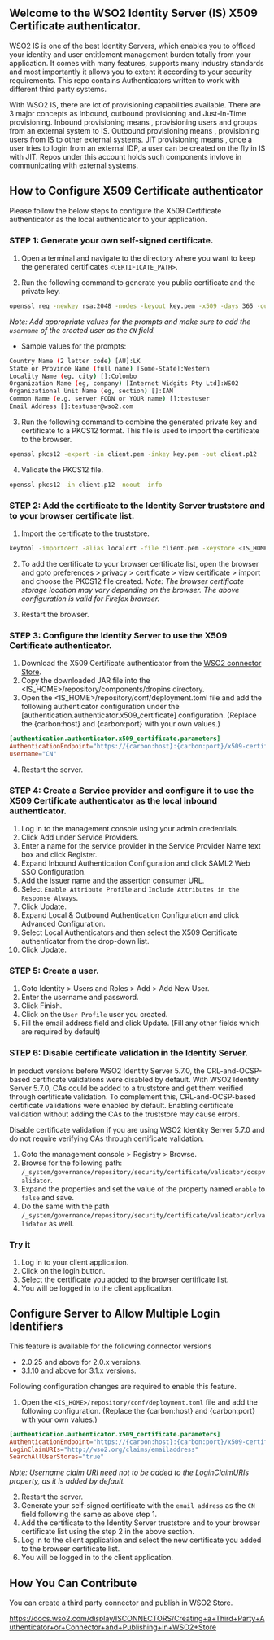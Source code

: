 ## Welcome to the WSO2 Identity Server (IS) X509 Certificate authenticator.

WSO2 IS is one of the best Identity Servers, which enables you to offload your identity and user entitlement management burden totally from your application. It comes with many features, supports many industry standards and most importantly it allows you to extent it according to your security requirements. This repo contains Authenticators written to work with different third party systems.

With WSO2 IS, there are lot of provisioning capabilities available. There are 3 major concepts as Inbound, outbound provisioning and Just-In-Time provisioning. Inbound provisioning means , provisioning users and groups from an external system to IS. Outbound provisioning means , provisioning users from IS to other external systems. JIT provisioning means , once a user tries to login from an external IDP, a user can be created on the fly in IS with JIT. Repos under this account holds such components invlove in communicating with external systems.

## How to Configure X509 Certificate authenticator

Please follow the below steps to configure the X509 Certificate authenticator as the local authenticator to your application.

### STEP 1: Generate your own self-signed certificate.

1. Open a terminal and navigate to the directory where you want to keep the generated certificates `<CERTIFICATE_PATH>`.

2. Run the following command to generate you public certificate and the private key.
```sh
openssl req -newkey rsa:2048 -nodes -keyout key.pem -x509 -days 365 -out client.pem
```
_Note: Add appropriate values for the prompts and make sure to add the `username` of the created user as the `CN` field._

- Sample values for the prompts:
```sh
Country Name (2 letter code) [AU]:LK
State or Province Name (full name) [Some-State]:Western
Locality Name (eg, city) []:Colombo
Organization Name (eg, company) [Internet Widgits Pty Ltd]:WSO2
Organizational Unit Name (eg, section) []:IAM
Common Name (e.g. server FQDN or YOUR name) []:testuser
Email Address []:testuser@wso2.com
```

3. Run the following command to combine the generated private key and certificate to a PKCS12 format. This file is used to import the certificate to the browser.
```sh
openssl pkcs12 -export -in client.pem -inkey key.pem -out client.p12
```

4. Validate the PKCS12 file.
```sh
openssl pkcs12 -in client.p12 -noout -info
```

### STEP 2: Add the certificate to the Identity Server truststore and to your browser certificate list.

1. Import the certificate to the truststore.
```sh
keytool -importcert -alias localcrt -file client.pem -keystore <IS_HOME>/repository/resources/security/client-truststore.jks -storepass wso2carbon -noprompt
```

2. To add the certificate to your browser certificate list, open the browser and goto preferences > privacy > certificate > view certificate > import and choose the PKCS12 file created.
_Note: The browser certificate storage location may vary depending on the browser. The above configuration is valid for Firefox browser._

3. Restart the browser.

### STEP 3: Configure the Identity Server to use the X509 Certificate authenticator.

1. Download the X509 Certificate authenticator from the [WSO2 connector Store](https://store.wso2.com/store/assets/isconnector/details/59dd58ed-8335-476e-8ff6-069fc3620104).
2. Copy the downloaded JAR file into the <IS_HOME>/repository/components/dropins directory.
3. Open the <IS_HOME>/repository/conf/deployment.toml file and add the following authenticator configuration under
    the [authentication.authenticator.x509_certificate] configuration. (Replace the {carbon:host} and {carbon:port} with
    your own values.)
```toml
[authentication.authenticator.x509_certificate.parameters]
AuthenticationEndpoint="https://{carbon:host}:{carbon:port}/x509-certificate-servlet"
username="CN"
```
4. Restart the server.

### STEP 4: Create a Service provider and configure it to use the X509 Certificate authenticator as the local inbound authenticator.

1. Log in to the management console using your admin credentials.
2. Click Add under Service Providers.
3. Enter a name for the service provider in the Service Provider Name text box and click Register.
4. Expand Inbound Authentication Configuration and click SAML2 Web SSO Configuration.
5. Add the issuer name and the assertion consumer URL.
6. Select `Enable Attribute Profile` and `Include Attributes in the Response Always`.
7. Click Update.
8. Expand Local & Outbound Authentication Configuration and click Advanced Configuration.
9. Select Local Authenticators and then select the X509 Certificate authenticator from the drop-down list.
10. Click Update.

### STEP 5: Create a user.

1. Goto Identity > Users and Roles > Add > Add New User.
2. Enter the username and password.
3. Click Finish.
4. Click on the `User Profile` user you created.
5. Fill the email address field and click Update. (Fill any other fields which are required by default)

### STEP 6: Disable certificate validation in the Identity Server.

In product versions before WSO2 Identity Server 5.7.0, the CRL-and-OCSP-based certificate validations were disabled by 
default. With WSO2 Identity Server 5.7.0, CAs could be added to a truststore and get them verified through certificate 
validation. To complement this, CRL-and-OCSP-based certificate validations were enabled by default. Enabling 
certificate validation without adding the CAs to the truststore may cause errors.

Disable certificate validation if you are using WSO2 Identity Server 5.7.0 and do not require verifying CAs through 
certificate validation.

1. Goto the management console > Registry > Browse.
2. Browse for the following path: `/_system/governance/repository/security/certificate/validator/ocspvalidator`.
3. Expand the properties and set the value of the property named `enable` to `false` and save.
4. Do the same with the path `/_system/governance/repository/security/certificate/validator/crlvalidator` as well.


### Try it
1. Log in to your client application.
2. Click on the login button.
3. Select the certificate you added to the browser certificate list.
4. You will be logged in to the client application.

## Configure Server to Allow Multiple Login Identifiers

This feature is available for the following connector versions
- 2.0.25 and above for 2.0.x versions.
- 3.1.10 and above for 3.1.x versions.

Following configuration changes are required to enable this feature.

1. Open the `<IS_HOME>/repository/conf/deployment.toml` file and add the following configuration.
   (Replace the {carbon:host} and {carbon:port} with your own values.)
```toml
[authentication.authenticator.x509_certificate.parameters]
AuthenticationEndpoint="https://{carbon:host}:{carbon:port}/x509-certificate-servlet"
LoginClaimURIs="http://wso2.org/claims/emailaddress"
SearchAllUserStores="true"
```

_Note: Username claim URI need not to be added to the LoginClaimURIs property, as it is added by default._

2. Restart the server.
3. Generate your self-signed certificate with the `email address` as the `CN` field following the same as above step 1.
4. Add the certificate to the Identity Server truststore and to your browser certificate list using the step 2 in the above section.
5. Log in to the client application and select the new certificate you added to the browser certificate list.
6. You will be logged in to the client application.

## How You Can Contribute

You can create a third party connector and publish in WSO2 Store.

https://docs.wso2.com/display/ISCONNECTORS/Creating+a+Third+Party+Authenticator+or+Connector+and+Publishing+in+WSO2+Store